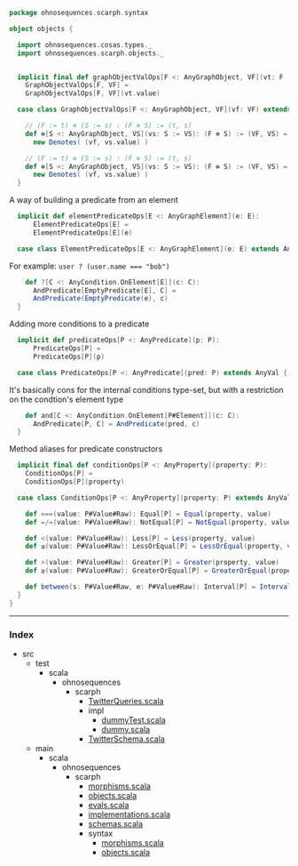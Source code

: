 
```scala
package ohnosequences.scarph.syntax

object objects {

  import ohnosequences.cosas.types._
  import ohnosequences.scarph.objects._


  implicit final def graphObjectValOps[F <: AnyGraphObject, VF](vt: F := VF):
    GraphObjectValOps[F, VF] =
    GraphObjectValOps[F, VF](vt.value)

  case class GraphObjectValOps[F <: AnyGraphObject, VF](vf: VF) extends AnyVal {

    // (F := t) ⊗ (S := s) : (F ⊗ S) := (t, s)
    def ⊗[S <: AnyGraphObject, VS](vs: S := VS): (F ⊗ S) := (VF, VS) =
      new Denotes( (vf, vs.value) )

    // (F := t) ⊕ (S := s) : (F ⊕ S) := (t, s)
    def ⊕[S <: AnyGraphObject, VS](vs: S := VS): (F ⊕ S) := (VF, VS) =
      new Denotes( (vf, vs.value) )
  }
```

A way of building a predicate from an element

```scala
  implicit def elementPredicateOps[E <: AnyGraphElement](e: E):
      ElementPredicateOps[E] =
      ElementPredicateOps[E](e)

  case class ElementPredicateOps[E <: AnyGraphElement](e: E) extends AnyVal {
```

For example: `user ? (user.name === "bob")`

```scala
    def ?[C <: AnyCondition.OnElement[E]](c: C):
      AndPredicate[EmptyPredicate[E], C] =
      AndPredicate(EmptyPredicate(e), c)
  }
```

Adding more conditions to a predicate

```scala
  implicit def predicateOps[P <: AnyPredicate](p: P):
      PredicateOps[P] =
      PredicateOps[P](p)

  case class PredicateOps[P <: AnyPredicate](pred: P) extends AnyVal {
```

It's basically cons for the internal conditions type-set,
but with a restriction on the condtion's element type

```scala
    def and[C <: AnyCondition.OnElement[P#Element]](c: C):
      AndPredicate[P, C] = AndPredicate(pred, c)
  }
```

Method aliases for predicate constructors

```scala
  implicit final def conditionOps[P <: AnyProperty](property: P):
    ConditionOps[P] =
    ConditionOps[P](property)

  case class ConditionOps[P <: AnyProperty](property: P) extends AnyVal {

    def ===(value: P#Value#Raw): Equal[P] = Equal(property, value)
    def =/=(value: P#Value#Raw): NotEqual[P] = NotEqual(property, value)

    def <(value: P#Value#Raw): Less[P] = Less(property, value)
    def ≤(value: P#Value#Raw): LessOrEqual[P] = LessOrEqual(property, value)

    def >(value: P#Value#Raw): Greater[P] = Greater(property, value)
    def ≥(value: P#Value#Raw): GreaterOrEqual[P] = GreaterOrEqual(property, value)

    def between(s: P#Value#Raw, e: P#Value#Raw): Interval[P] = Interval(property, s, e)
  }
}

```


------

### Index

+ src
  + test
    + scala
      + ohnosequences
        + scarph
          + [TwitterQueries.scala][test/scala/ohnosequences/scarph/TwitterQueries.scala]
          + impl
            + [dummyTest.scala][test/scala/ohnosequences/scarph/impl/dummyTest.scala]
            + [dummy.scala][test/scala/ohnosequences/scarph/impl/dummy.scala]
          + [TwitterSchema.scala][test/scala/ohnosequences/scarph/TwitterSchema.scala]
  + main
    + scala
      + ohnosequences
        + scarph
          + [morphisms.scala][main/scala/ohnosequences/scarph/morphisms.scala]
          + [objects.scala][main/scala/ohnosequences/scarph/objects.scala]
          + [evals.scala][main/scala/ohnosequences/scarph/evals.scala]
          + [implementations.scala][main/scala/ohnosequences/scarph/implementations.scala]
          + [schemas.scala][main/scala/ohnosequences/scarph/schemas.scala]
          + syntax
            + [morphisms.scala][main/scala/ohnosequences/scarph/syntax/morphisms.scala]
            + [objects.scala][main/scala/ohnosequences/scarph/syntax/objects.scala]

[test/scala/ohnosequences/scarph/TwitterQueries.scala]: ../../../../../test/scala/ohnosequences/scarph/TwitterQueries.scala.md
[test/scala/ohnosequences/scarph/impl/dummyTest.scala]: ../../../../../test/scala/ohnosequences/scarph/impl/dummyTest.scala.md
[test/scala/ohnosequences/scarph/impl/dummy.scala]: ../../../../../test/scala/ohnosequences/scarph/impl/dummy.scala.md
[test/scala/ohnosequences/scarph/TwitterSchema.scala]: ../../../../../test/scala/ohnosequences/scarph/TwitterSchema.scala.md
[main/scala/ohnosequences/scarph/morphisms.scala]: ../morphisms.scala.md
[main/scala/ohnosequences/scarph/objects.scala]: ../objects.scala.md
[main/scala/ohnosequences/scarph/evals.scala]: ../evals.scala.md
[main/scala/ohnosequences/scarph/implementations.scala]: ../implementations.scala.md
[main/scala/ohnosequences/scarph/schemas.scala]: ../schemas.scala.md
[main/scala/ohnosequences/scarph/syntax/morphisms.scala]: morphisms.scala.md
[main/scala/ohnosequences/scarph/syntax/objects.scala]: objects.scala.md